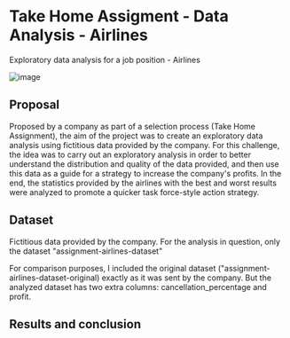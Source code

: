 # Take Home Assigment - Data Analysis - Airlines

Exploratory data analysis for a job position - Airlines

![image](https://github.com/MaluFLopes/THA-Airlines/assets/144458982/fde12e1f-b7d7-4b72-8af6-5b9cb666c994)


## Proposal

Proposed by a company as part of a selection process (Take Home Assignment), the aim of the project was to create an exploratory data analysis using fictitious data provided by the company. For this challenge, the idea was to carry out an exploratory analysis in order to better understand the distribution and quality of the data provided, and then use this data as a guide for a strategy to increase the company's profits. In the end, the statistics provided by the airlines with the best and worst results were analyzed to promote a quicker task force-style action strategy.

## Dataset

Fictitious data provided by the company. For the analysis in question, only the dataset "assignment-airlines-dataset"

For comparison purposes, I included the original dataset ("assignment-airlines-dataset-original) exactly as it was sent by the company. But the analyzed dataset has two extra columns: cancellation_percentage and profit.

## Results and conclusion

